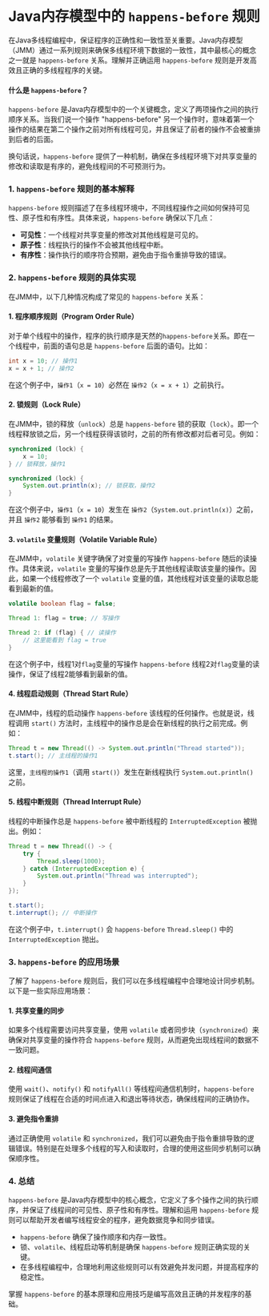 # Java内存模型中的 `happens-before` 规则

在Java多线程编程中，保证程序的正确性和一致性至关重要。Java内存模型（JMM）通过一系列规则来确保多线程环境下数据的一致性，其中最核心的概念之一就是 `happens-before` 关系。理解并正确运用 `happens-before` 规则是开发高效且正确的多线程程序的关键。

#### 什么是 `happens-before`？

`happens-before` 是Java内存模型中的一个关键概念，定义了两项操作之间的执行顺序关系。当我们说一个操作 "happens-before" 另一个操作时，意味着第一个操作的结果在第二个操作之前对所有线程可见，并且保证了前者的操作不会被重排到后者的后面。

换句话说，`happens-before` 提供了一种机制，确保在多线程环境下对共享变量的修改和读取是有序的，避免线程间的不可预测行为。

### 1. `happens-before` 规则的基本解释

`happens-before` 规则描述了在多线程环境中，不同线程操作之间如何保持可见性、原子性和有序性。具体来说，`happens-before` 确保以下几点：

- **可见性**：一个线程对共享变量的修改对其他线程是可见的。
- **原子性**：线程执行的操作不会被其他线程中断。
- **有序性**：操作执行的顺序符合预期，避免由于指令重排导致的错误。

### 2. `happens-before` 规则的具体实现

在JMM中，以下几种情况构成了常见的 `happens-before` 关系：

#### 1. 程序顺序规则（Program Order Rule）

对于单个线程中的操作，程序的执行顺序是天然的`happens-before`关系。即在一个线程中，前面的语句总是 `happens-before` 后面的语句。比如：

```java
int x = 10; // 操作1
x = x + 1; // 操作2
```

在这个例子中，`操作1`（`x = 10`）必然在 `操作2`（`x = x + 1`）之前执行。

#### 2. 锁规则（Lock Rule）

在JMM中，锁的释放（`unlock`）总是 `happens-before` 锁的获取（`lock`）。即一个线程释放锁之后，另一个线程获得该锁时，之前的所有修改都对后者可见。例如：

```java
synchronized (lock) {
    x = 10;
} // 锁释放，操作1

synchronized (lock) {
    System.out.println(x); // 锁获取，操作2
}
```

在这个例子中，`操作1`（`x = 10`）发生在 `操作2`（`System.out.println(x)`）之前，并且 `操作2` 能够看到 `操作1` 的结果。

#### 3. `volatile` 变量规则（Volatile Variable Rule）

在JMM中，`volatile` 关键字确保了对变量的写操作 `happens-before` 随后的读操作。具体来说，`volatile` 变量的写操作总是先于其他线程读取该变量的操作。因此，如果一个线程修改了一个 `volatile` 变量的值，其他线程对该变量的读取总能看到最新的值。

```java
volatile boolean flag = false;

Thread 1: flag = true; // 写操作

Thread 2: if (flag) { // 读操作
    // 这里能看到 flag = true
}
```

在这个例子中，线程1对`flag`变量的写操作 `happens-before` 线程2对`flag`变量的读操作，保证了线程2能够看到最新的值。

#### 4. 线程启动规则（Thread Start Rule）

在JMM中，线程的启动操作 `happens-before` 该线程的任何操作。也就是说，线程调用 `start()` 方法时，主线程中的操作总是会在新线程的执行之前完成。例如：

```java
Thread t = new Thread(() -> System.out.println("Thread started"));
t.start(); // 主线程的操作1
```

这里，`主线程的操作1`（调用 `start()`）发生在新线程执行 `System.out.println()` 之前。

#### 5. 线程中断规则（Thread Interrupt Rule）

线程的中断操作总是 `happens-before` 被中断线程的 `InterruptedException` 被抛出。例如：

```java
Thread t = new Thread(() -> {
    try {
        Thread.sleep(1000);
    } catch (InterruptedException e) {
        System.out.println("Thread was interrupted");
    }
});

t.start();
t.interrupt(); // 中断操作
```

在这个例子中，`t.interrupt()` 会 `happens-before` `Thread.sleep()` 中的 `InterruptedException` 抛出。

### 3. `happens-before` 的应用场景

了解了 `happens-before` 规则后，我们可以在多线程编程中合理地设计同步机制。以下是一些实际应用场景：

#### 1. 共享变量的同步

如果多个线程需要访问共享变量，使用 `volatile` 或者同步块（`synchronized`）来确保对共享变量的操作符合 `happens-before` 规则，从而避免出现线程间的数据不一致问题。

#### 2. 线程间通信

使用 `wait()`、`notify()` 和 `notifyAll()` 等线程间通信机制时，`happens-before` 规则保证了线程在合适的时间点进入和退出等待状态，确保线程间的正确协作。

#### 3. 避免指令重排

通过正确使用 `volatile` 和 `synchronized`，我们可以避免由于指令重排导致的逻辑错误。特别是在处理多个线程的写入和读取时，合理的使用这些同步机制可以确保顺序性。

### 4. 总结

`happens-before` 是Java内存模型中的核心概念，它定义了多个操作之间的执行顺序，并保证了线程间的可见性、原子性和有序性。理解和运用 `happens-before` 规则可以帮助开发者编写线程安全的程序，避免数据竞争和同步错误。

- `happens-before` 确保了操作顺序和内存一致性。
- 锁、`volatile`、线程启动等机制是确保 `happens-before` 规则正确实现的关键。
- 在多线程编程中，合理地利用这些规则可以有效避免并发问题，并提高程序的稳定性。

掌握 `happens-before` 的基本原理和应用技巧是编写高效且正确的并发程序的基础。
